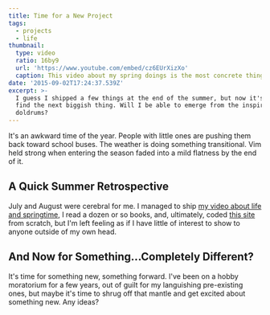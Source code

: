 ```yaml
---
title: Time for a New Project
tags:
  - projects
  - life
thumbnail:
  type: video
  ratio: 16by9
  url: 'https://www.youtube.com/embed/cz6EUrXizXo'
  caption: This video about my spring doings is the most concrete thing I made in July.
date: '2015-09-02T17:24:37.539Z'
excerpt: >-
  I guess I shipped a few things at the end of the summer, but now it's time to
  find the next biggish thing. Will I be able to emerge from the inspirational
  doldrums?
---
```


It's an awkward time of the year. People with little ones are pushing them back toward school buses. The weather is doing something transitional. Vim held strong when entering the season faded into a mild flatness by the end of it.

## A Quick Summer Retrospective

July and August were cerebral for me. I managed to ship [my video about life and springtime](https://www.youtube.com/watch?v=cz6EUrXizXo), I read a dozen or so books, and, ultimately, coded [this site](http://www.lyza.com) from scratch, but I'm left feeling as if I have little of interest to show to anyone outside of my own head.

## And Now for Something...Completely Different?

It's time for something new, something forward. I've been on a hobby moratorium for a few years, out of guilt for my languishing pre-existing ones, but maybe it's time to shrug off that mantle and get excited about something new. Any ideas?
